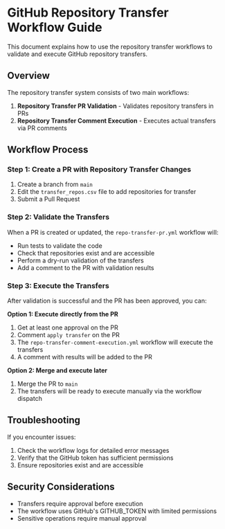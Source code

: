 # GitHub Repository Transfer Workflow Guide

This document explains how to use the repository transfer workflows to validate and execute GitHub repository transfers.

## Overview

The repository transfer system consists of two main workflows:

1. **Repository Transfer PR Validation** - Validates repository transfers in PRs
2. **Repository Transfer Comment Execution** - Executes actual transfers via PR comments

## Workflow Process

### Step 1: Create a PR with Repository Transfer Changes

1. Create a branch from `main`
2. Edit the `transfer_repos.csv` file to add repositories for transfer
3. Submit a Pull Request

### Step 2: Validate the Transfers

When a PR is created or updated, the `repo-transfer-pr.yml` workflow will:

- Run tests to validate the code
- Check that repositories exist and are accessible
- Perform a dry-run validation of the transfers
- Add a comment to the PR with validation results

### Step 3: Execute the Transfers

After validation is successful and the PR has been approved, you can:

**Option 1: Execute directly from the PR**
1. Get at least one approval on the PR
2. Comment `apply transfer` on the PR
3. The `repo-transfer-comment-execution.yml` workflow will execute the transfers
4. A comment with results will be added to the PR

**Option 2: Merge and execute later**
1. Merge the PR to `main`
2. The transfers will be ready to execute manually via the workflow dispatch

## Troubleshooting

If you encounter issues:

1. Check the workflow logs for detailed error messages
2. Verify that the GitHub token has sufficient permissions
3. Ensure repositories exist and are accessible

## Security Considerations

- Transfers require approval before execution
- The workflow uses GitHub's GITHUB_TOKEN with limited permissions
- Sensitive operations require manual approval
